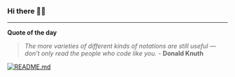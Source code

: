 ### Hi there 👋🏻


---

**Quote of the day**

> *The more varieties of different kinds of notations are still useful — don’t only read the people who code like you.* - **Donald Knuth** 

[![README.md](https://github.com/marcolovazzano/marcolovazzano/actions/workflows/readme.yml/badge.svg)](https://github.com/marcolovazzano/marcolovazzano/actions/workflows/readme.yml)
